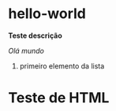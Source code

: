 # hello-world

__Teste descrição__

*Olá mundo*

1. primeiro elemento da lista

<h1> Teste de HTML</h1>
